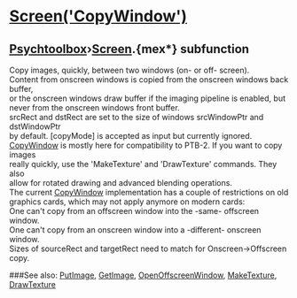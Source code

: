 # [Screen('CopyWindow')](Screen-CopyWindow) 
## [Psychtoolbox](Pyschtoolbox)&#8250;[Screen](Screen).{mex*} subfunction


Copy images, quickly, between two windows (on- or off- screen).  
Content from onscreen windows is copied from the onscreen windows back buffer,  
or the onscreen windows draw buffer if the imaging pipeline is enabled, but  
never from the onscreen windows front buffer.  
srcRect and dstRect are set to the size of windows srcWindowPtr and dstWindowPtr  
by default. [copyMode] is accepted as input but currently ignored.  
[CopyWindow](CopyWindow) is mostly here for compatibility to PTB-2. If you want to copy images  
really quickly, use the 'MakeTexture' and 'DrawTexture' commands. They also  
allow for rotated drawing and advanced blending operations.  
The current [CopyWindow](CopyWindow) implementation has a couple of restrictions on old  
graphics cards, which may not apply anymore on modern cards:  
One can't copy from an offscreen window into the -same- offscreen window.  
One can't copy from an onscreen window into a -different- onscreen window.  
Sizes of sourceRect and targetRect need to match for Onscreen-\>Offscreen copy.  
  


###See also:
[PutImage](Screen-PutImage), [GetImage](Screen-GetImage), [OpenOffscreenWindow](Screen-OpenOffscreenWindow), [MakeTexture](Screen-MakeTexture), [DrawTexture](Screen-DrawTexture)
